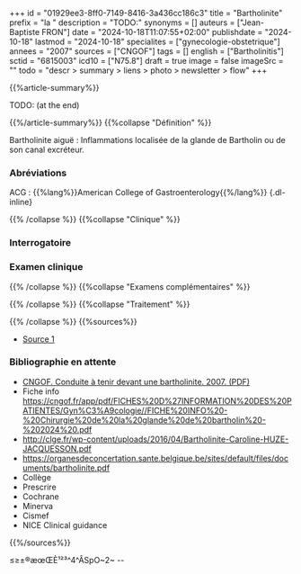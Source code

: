 +++
id = "01929ee3-8ff0-7149-8416-3a436cc186c3"
title = "Bartholinite"
prefix = "la "
description = "TODO:"
synonyms = []
auteurs = ["Jean-Baptiste FRON"]
date = "2024-10-18T11:07:55+02:00"
publishdate = "2024-10-18"
lastmod = "2024-10-18"
specialites = ["gynecologie-obstetrique"]
annees = "2007"
sources = ["CNGOF"]
tags = []
english = ["Bartholinitis"]
sctid = "6815003"
icd10 = ["N75.8"]
draft = true
image = false
imageSrc = ""
todo = "descr > summary > liens > photo > newsletter > flow"
+++

{{%article-summary%}}

TODO: (at the end)

{{%/article-summary%}}
{{%collapse "Définition" %}}

Bartholinite aiguë
: Inflammations localisée de la glande de Bartholin ou de son canal excréteur.

### Abréviations

ACG
: {{%lang%}}American College of Gastroenterology{{%/lang%}}
{.dl-inline}

{{% /collapse %}}
{{%collapse "Clinique" %}}

### Interrogatoire

### Examen clinique

{{% /collapse %}}
{{%collapse "Examens complémentaires" %}}


{{% /collapse %}}
{{%collapse "Traitement" %}}


{{% /collapse %}}
{{%sources%}}

- [Source 1](URL)

### Bibliographie en attente

- [CNGOF. Conduite à tenir devant une bartholinite. 2007. (PDF)](http://www.cngof.asso.fr/d_livres/2007_GM_015_descamps.pdf)
- Fiche info <https://cngof.fr/app/pdf/FICHES%20D%27INFORMATION%20DES%20PATIENTES/Gyn%C3%A9cologie//FICHE%20INFO%20-%20Chirurgie%20de%20la%20glande%20de%20bartholin%20-%202024%20.pdf>
- <http://clge.fr/wp-content/uploads/2016/04/Bartholinite-Caroline-HUZE-JACQUESSON.pdf>
- <https://organesdeconcertation.sante.belgique.be/sites/default/files/documents/bartholinite.pdf>
- Collège
- Prescrire
- Cochrane
- Minerva
- Cismef
- NICE Clinical guidance

{{%/sources%}}

≤≥±®æœŒÈ¹²³^4^ÂSpO~2~ --

